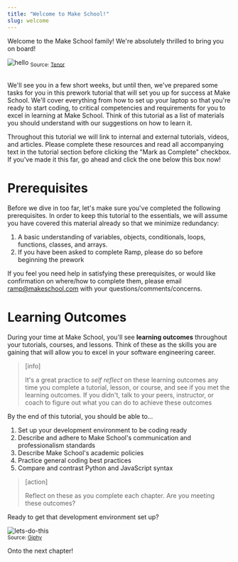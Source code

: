 ```yaml
---
title: "Welcome to Make School!"
slug: welcome
---
```


Welcome to the Make School family! We're absolutely thrilled to bring you on board!

![hello](https://media1.tenor.com/images/7579a792cffb3e35c5ae81669a8a3bb4/tenor.gif?itemid=12198352)
<sub> Source: [Tenor](https://tenor.com/view/yay-bobs-burger-excited-happiness-hello-gif-12198352) </sub><br/><br/>

We'll see you in a few short weeks, but until then, we've prepared some tasks for you in this prework tutorial that will set you up for success at Make School. We'll cover everything from how to set up your laptop so that you're ready to start coding, to critical competencies and requirements for you to excel in learning at Make School. Think of this tutorial as a list of materials you should understand with our suggestions on how to learn it.

Throughout this tutorial we will link to internal and external tutorials, videos, and articles. Please complete these resources and read all accompanying text in the tutorial section before clicking the "Mark as Complete" checkbox. If you've made it this far, go ahead and click the one below this box now!

# Prerequisites

Before we dive in too far, let's make sure you've completed the following prerequisites. In order to keep this tutorial to the essentials, we will assume you have covered this material already so that we minimize redundancy:

1. A basic understanding of variables, objects, conditionals, loops, functions, classes, and arrays.
1. If you have been asked to complete Ramp, please do so before beginning the prework

If you feel you need help in satisfying these prerequisites, or would like confirmation on where/how to complete them, please email ramp@makeschool.com with your questions/comments/concerns.

# Learning Outcomes

During your time at Make School, you'll see **learning outcomes** throughout your tutorials, courses, and lessons. Think of these as the skills you are gaining that will allow you to excel in your software engineering career.

> [info]
>
> It's a great practice to _self reflect_ on these learning outcomes any time you complete a tutorial, lesson, or course, and see if you met the learning outcomes. If you didn't, talk to your peers, instructor, or coach to figure out what you can do to achieve these outcomes

By the end of this tutorial, you should be able to...

1. Set up your development environment to be coding ready
1. Describe and adhere to Make School's communication and professionalism standards
1. Describe Make School's academic policies
1. Practice general coding best practices
1. Compare and contrast Python and JavaScript syntax

> [action]
>
> Reflect on these as you complete each chapter. Are you meeting these outcomes?

Ready to get that development environment set up?

![lets-do-this](https://media.giphy.com/media/Cx0JktG3wBWvu/giphy.gif)
<br/><sub> Source: [Giphy](https://media.giphy.com/media/Cx0JktG3wBWvu/giphy.gif) </sub>

Onto the next chapter!
